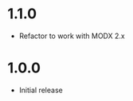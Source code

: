 1.1.0
================================================================
* Refactor to work with MODX 2.x

1.0.0
================================================================
* Initial release

